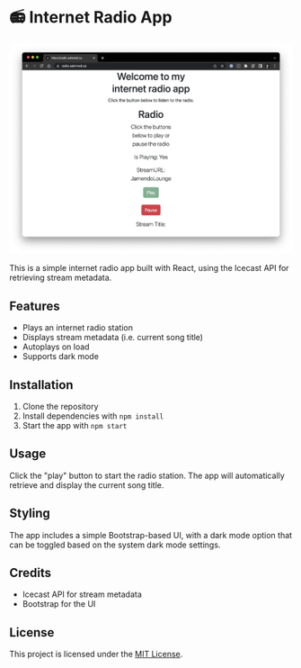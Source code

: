 # 📻 Internet Radio App

![alt](https://github.com/asharahmed/radio-app/blob/main/radio.png?raw=true)

This is a simple internet radio app built with React, using the Icecast API for retrieving stream metadata.

## Features

- Plays an internet radio station
- Displays stream metadata (i.e. current song title)
- Autoplays on load
- Supports dark mode

## Installation

1. Clone the repository
2. Install dependencies with `npm install`
3. Start the app with `npm start`

## Usage

Click the "play" button to start the radio station. The app will automatically retrieve and display the current song title.

## Styling

The app includes a simple Bootstrap-based UI, with a dark mode option that can be toggled based on the system dark mode settings.

## Credits

- Icecast API for stream metadata
- Bootstrap for the UI

## License

This project is licensed under the [MIT License](https://opensource.org/licenses/MIT).
